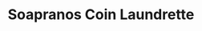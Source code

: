 ---
title: "Soapranos Coin Laundrette"
url: /collingwood/soapranos-coin-laundrette/
shop: Wäscherei
---